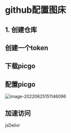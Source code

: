 # github配置图床

## 1. 创建仓库

## 创建一个token

## 下载picgo

## 配置picgo

![image-20220625151146096](D:\blgs\source\imgs\image-20220625151146096.png)



## 加速访问



 jsDelivr 